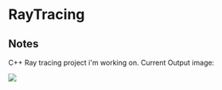 # RayTracing

## Notes 

C++ Ray tracing project i'm working on. Current Output image:

![](https://imgur.com/ZQGujmc.jpg)
